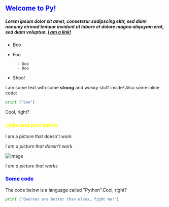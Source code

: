 ## <span style="color: blue;">Welcome to Py!
##### Lorem ipsum dolor sit amet, consetetur sadipscing elitr, sed diam nonumy eirmod tempor invidunt ut labore et dolore magna aliquyam erat, sed diam voluptua. [I am a link!](https://www.loremipsum.de/)
- Boo
- Foo
    
        - Goo
        - Doo
- Shoo!

I am some text with some **strong** and *wonky* stuff inside!
Also some inline code: 
```py 
print ("boo")
```
Cool, right?

### <span style="color: yellow;">Links and pics below
I am a picture that doesn't work

*I am a picture that doesn't work*

![image](https://static.wixstatic.com/media/7a09b1_dcf5a4950b7e4b1cbd1f7a2ab24f9e99~mv2.png/v1/fill/w_160,h_240,al_c,q_90,usm_0.66_1.00_0.01,enc_auto/7a09b1_dcf5a4950b7e4b1cbd1f7a2ab24f9e99~mv2.png)

*I am a picture that works*

### <span style="color: blue;">Some code

The code below is a language called "Python".Cool, right?
```py
print ("Dwarves are better than elves, fight me!")
```